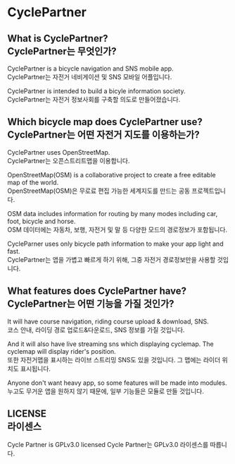 # CyclePartner

## What is CyclePartner? <br> CyclePartner는 무엇인가?
CyclePartner is a bicycle navigation and SNS mobile app. <br>
CyclePartner는 자전거 네비게이션 및 SNS 모바일 어플입니다. <br>

CyclePartner is intended to build a bicyle information society. <br>
CyclePartner는 자전거 정보사회를 구축할 의도로 만들어졌습니다. <br>

## Which bicycle map does CyclePartner use? <br> CyclePartner는 어떤 자전거 지도를 이용하는가?
CyclePartner uses OpenStreetMap. <br>
CyclePartner는 오픈스트리트맵을 이용합니다. <br>

OpenStreetMap(OSM) is a collaborative project to create a free editable map of the world. <br>
OpenStreetMap(OSM)은 무로료 편집 가능한 세계지도를 만드는 공동 프로젝트입니다. <br>

OSM data includes information for routing by many modes including car, foot, bicycle and horse. <br>
OSM 데이터에는 자동차, 보행, 자전거 및 말 등 다양한 모드의 경로정보가 포함됩니다. <br>

CycleParner uses only bicycle path information to make your app light and fast. <br>
CyclePartner는 앱을 가볍고 빠르게 하기 위해, 그중 자전거 경로정보만을 사용할 것입니다. <br>

## What features does CyclePartner have? <br> CyclePartner는 어떤 기능을 가질 것인가?
It will have course navigation, riding course upload & download, SNS. <br>
코스 안내, 라이딩 경로 업로드&다운로드, SNS 정보를 가질 것입니다. <br>

And it will also have live streaming sns which displaying cyclemap. The cyclemap will display rider's position. <br>
또한 자전거맵을 표시하는 라이브 스트리밍 SNS도 있을 것입니다. 그 맵에는 라이더 위치도 표시됩니다. <br>

Anyone don't want heavy app, so some features will be made into modules. <br>
누고도 무거운 앱을 원하지 않기 때문에, 일부 기능들은 모듈로 만들 것입니다. <br>

## LICENSE <br> 라이센스
Cycle Partner is GPLv3.0 licensed
Cycle Partner는 GPLv3.0 라이센스를 따릅니다.
